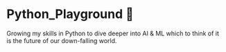 # Python_Playground 🐍
Growing my skills in Python to dive deeper into AI &amp; ML which to think of it is the future of our down-falling world.
